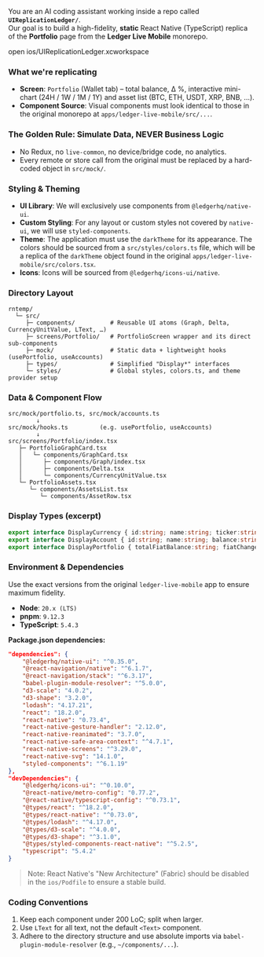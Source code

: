 You are an AI coding assistant working inside a repo called **`UIReplicationLedger/`**.  
Our goal is to build a high-fidelity, **static** React Native (TypeScript) replica of the **Portfolio** page from the **Ledger Live Mobile** monorepo.

open ios/UIReplicationLedger.xcworkspace

### What we're replicating
- **Screen**: `Portfolio` (Wallet tab) – total balance, Δ %, interactive mini-chart (24H / 1W / 1M / 1Y) and asset list (BTC, ETH, USDT, XRP, BNB, …).
- **Component Source**: Visual components must look identical to those in the original monorepo at `apps/ledger-live-mobile/src/...`.

### The Golden Rule: Simulate Data, NEVER Business Logic
- No Redux, no `live-common`, no device/bridge code, no analytics.
- Every remote or store call from the original must be replaced by a hard-coded object in `src/mock/`.

### Styling & Theming
- **UI Library**: We will exclusively use components from `@ledgerhq/native-ui`.
- **Custom Styling**: For any layout or custom styles not covered by `native-ui`, we will use `styled-components`.
- **Theme**: The application must use the `darkTheme` for its appearance. The colors should be sourced from a `src/styles/colors.ts` file, which will be a replica of the `darkTheme` object found in the original `apps/ledger-live-mobile/src/colors.tsx`.
- **Icons**: Icons will be sourced from `@ledgerhq/icons-ui/native`.

### Directory Layout
```
rntemp/
  └─ src/
     ├─ components/          # Reusable UI atoms (Graph, Delta, CurrencyUnitValue, LText, …)
     ├─ screens/Portfolio/   # PortfolioScreen wrapper and its direct sub-components
     ├─ mock/                # Static data + lightweight hooks (usePortfolio, useAccounts)
     ├─ types/               # Simplified "Display*" interfaces
     └─ styles/              # Global styles, colors.ts, and theme provider setup
```

### Data & Component Flow
```
src/mock/portfolio.ts, src/mock/accounts.ts
        ↓
src/mock/hooks.ts         (e.g. usePortfolio, useAccounts)
        ↓
src/screens/Portfolio/index.tsx
   ├─ PortfolioGraphCard.tsx
   │   └─ components/GraphCard.tsx
   │      ├─ components/Graph/index.tsx
   │      ├─ components/Delta.tsx
   │      └─ components/CurrencyUnitValue.tsx
   └─ PortfolioAssets.tsx
      └─ components/AssetsList.tsx
         └─ components/AssetRow.tsx
```

### Display Types (excerpt)
```ts
export interface DisplayCurrency { id:string; name:string; ticker:string; color:string; family:string; units:{code:string;magnitude:number;}[]; }
export interface DisplayAccount { id:string; name:string; balance:string; fiatBalance:string; currency:DisplayCurrency; spendableBalance:string; subAccounts?:DisplayTokenAccount[]; }
export interface DisplayPortfolio { totalFiatBalance:string; fiatChange:{percentage:number;value:string;}; balanceHistory:{date:Date;value:number;}[]; accounts:(DisplayAccount|DisplayTokenAccount)[]; }
```

### Environment & Dependencies
Use the exact versions from the original `ledger-live-mobile` app to ensure maximum fidelity.

- **Node**: `20.x (LTS)`
- **pnpm**: `9.12.3`
- **TypeScript**: `5.4.3`

**Package.json dependencies:**
```json
"dependencies": {
    "@ledgerhq/native-ui": "^0.35.0",
    "@react-navigation/native": "^6.1.7",
    "@react-navigation/stack": "^6.3.17",
    "babel-plugin-module-resolver": "^5.0.0",
    "d3-scale": "4.0.2",
    "d3-shape": "3.2.0",
    "lodash": "4.17.21",
    "react": "18.2.0",
    "react-native": "0.73.4",
    "react-native-gesture-handler": "2.12.0",
    "react-native-reanimated": "3.7.0",
    "react-native-safe-area-context": "^4.7.1",
    "react-native-screens": "^3.29.0",
    "react-native-svg": "14.1.0",
    "styled-components": "^6.1.19"
},
"devDependencies": {
    "@ledgerhq/icons-ui": "^0.10.0",
    "@react-native/metro-config": "0.77.2",
    "@react-native/typescript-config": "^0.73.1",
    "@types/react": "^18.2.0",
    "@types/react-native": "^0.73.0",
    "@types/lodash": "^4.17.0",
    "@types/d3-scale": "^4.0.0",
    "@types/d3-shape": "^3.1.0",
    "@types/styled-components-react-native": "^5.2.5",
    "typescript": "5.4.2"
}
```
> Note: React Native's "New Architecture" (Fabric) should be disabled in the `ios/Podfile` to ensure a stable build.

### Coding Conventions
1. Keep each component under 200 LoC; split when larger.
2. Use `LText` for all text, not the default `<Text>` component.
3. Adhere to the directory structure and use absolute imports via `babel-plugin-module-resolver` (e.g., `~/components/...`).